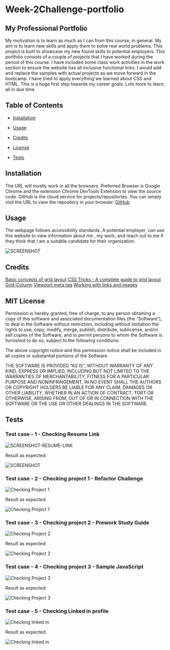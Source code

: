 # Week-2Challenge-portfolio

## My Professional Portfolio

My motivation is to learn as much as I can from this course, in general. My aim is to learn new skills and apply them to solve real world problems. This project is built to showcase my new found skills to potential employers. This portfolio consists of a couple of projects that I have worked during the period of this course. I have included some class work activities in the work section to ensure the website has all inclusive functional links. I would add and replace the samples with actual projects as we move forward in the bootcamp. I have tried to apply everything we learned about CSS and HTML. This is a huge first step towards my career goals. Lots more to learn, all in due time.

## Table of Contents

- [Installation](#installation)

- [Usage](#usage)

- [Credits](#credits)

- [License](#license)

- [Tests](#tests)

## Installation

The URL will mostly work in all the browsers. Preferred Browser is Google Chrome and the extension Chrome DevTools Extension to view the source code. GitHub is the cloud service for projects/repositories. You can simply visit the URL to view the repository in your browser: [GitHub](https://github.com/hafsah1976/hafsah-professional-portfolio)

## Usage

The webpage follows accessibility standards. A potential employer, can use this website  to view information about me , my work, and reach out to me if they think that I am a suitable candidate for their organization.

![SCREENSHOT](assets/images/PORTFOLIO-SCREENSHOT.jpg)

## Credits

[Basic concepts of grid layout](https://developer.mozilla.org/en-US/docs/Web/CSS/CSS_Grid_Layout/Basic_Concepts_of_Grid_Layout)
[CSS Tricks - A complete guide to grid layout](https://css-tricks.com/snippets/css/complete-guide-grid/)
[Grid-Column](https://developer.mozilla.org/en-US/docs/Web/CSS/grid-column)
[Viewport meta tag](https://developer.mozilla.org/en-US/docs/Web/HTML/Viewport_meta_tag)
[Working with links and images](https://codecoda.com/en/blog/entry/css-working-with-links-and-images)

## MIT License

Permission is hereby granted, free of charge, to any person obtaining a copy of this software and associated documentation files (the “Software”), to deal in the Software without restriction, including without limitation the rights to use, copy, modify, merge, publish, distribute, sublicense, and/or sell copies of the Software, and to permit persons to whom the Software is furnished to do so, subject to the following conditions:

The above copyright notice and this permission notice shall be included in all copies or substantial portions of the Software.

THE SOFTWARE IS PROVIDED “AS IS”, WITHOUT WARRANTY OF ANY KIND, EXPRESS OR IMPLIED, INCLUDING BUT NOT LIMITED TO THE WARRANTIES OF MERCHANTABILITY, FITNESS FOR A PARTICULAR PURPOSE AND NONINFRINGEMENT. IN NO EVENT SHALL THE AUTHORS OR COPYRIGHT HOLDERS BE LIABLE FOR ANY CLAIM, DAMAGES OR OTHER LIABILITY, WHETHER IN AN ACTION OF CONTRACT, TORT OR OTHERWISE, ARISING FROM, OUT OF OR IN CONNECTION WITH THE SOFTWARE OR THE USE OR OTHER DEALINGS IN THE SOFTWARE.

## Tests

### Test case - 1 - Checking Resume Link

![SCREENSHOT-RESUME-LINK](assets/images/CHECKING-RESUME-LINK.png)

Result as expected:

![SCREENSHOT](assets/images/RESUME.png)

### Test case - 2 - Checking project 1 - Refactor Challenge

![Checking Project 1](assets/images/project-1.png)

Result as expected:

![Checking Project 1](assets/images/project-1-result.png)

### Test case - 3 - Checking project 2 - Prework Study Guide

![Checking Project 2](assets/images/project-2.png)

Result as expected:

![Checking Project 2](assets/images/project-2-result.png)

### Test case - 4 - Checking project 3 - Sample JavaScript

![Checking Project 3](assets/images/project-3.png)

Result as expected:

![Checking Project 3](assets/images/project-3-result.png)

### Test case - 5 - Checking Linked in profile

![Checking linked in](assets/images/linked-in.png)

Result as expected:

![Checking linked in](assets/images/linked-in-result.png)
